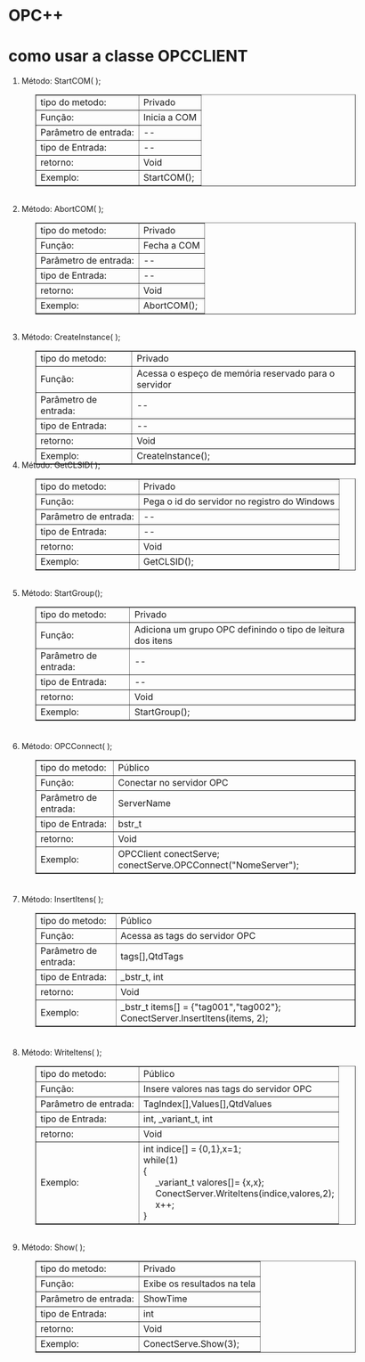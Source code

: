 OPC++
=====
<h1>como usar a classe OPCCLIENT</h1>
<ol>
            <div  style="HEIGHT: 230px; width: 600px;">
                <li>Método: StartCOM( );</li>
                <ul>
                    <table border="1px">
                        <tr>
                            <td class="coluna1">tipo do metodo:</td>
                            <td class="coluna2">Privado</td>
                        </tr>
                        <tr>
                            <td class="coluna1">Função:</td>
                            <td class="coluna2">Inicia a COM</td>
                        </tr>
                        <tr>
                            <td class="coluna1">Parâmetro de entrada:</td>
                            <td class="coluna2">--</td>
                        </tr>
                        <tr>
                            <td class="coluna1">tipo de Entrada:</td>
                            <td class="coluna2">--</td>
                        </tr>
                        <tr>
                            <td class="coluna1">retorno:</td>
                            <td class="coluna2">Void</td>
                        </tr>
                        <tr>
                            <td class="coluna1">Exemplo:</td>
                            <td class="coluna2">StartCOM();</td>
                        </tr>
                    </table>
                </ul>
            </div>
            <div  style="HEIGHT: 230px; width: 600px">
                <li>Método: AbortCOM( );</li>
                <ul>
                    <table border="1px">
                        <tr>
                            <td class="coluna1">tipo do metodo:</td>
                            <td class="coluna2">Privado</td>
                        </tr>
                        <tr>
                            <td class="coluna1">Função:</td>
                            <td class="coluna2">Fecha a COM</td>
                        </tr>
                        <tr>
                            <td class="coluna1">Parâmetro de entrada:</td>
                            <td class="coluna2">--</td>
                        </tr>
                        <tr>
                            <td class="coluna1">tipo de Entrada:</td>
                            <td class="coluna2">--</td>
                        </tr>
                        <tr>
                            <td class="coluna1">retorno:</td>
                            <td class="coluna2">Void</td>
                        </tr>
                        <tr>
                            <td class="coluna1">Exemplo:</td>
                            <td class="coluna2">AbortCOM();</td>
                        </tr>
                    </table>
                </ul>
            </div>
            <div  style="HEIGHT: 230px; width: 600px">
                <li>Método: CreateInstance( );</li>
                <ul>
                    <table border="1px">
                        <tr>
                            <td class="coluna1">tipo do metodo:</td>
                            <td class="coluna2">Privado</td>
                        </tr>
                        <tr>
                            <td class="coluna1">Função:</td>
                            <td class="coluna2">Acessa o espeço de memória reservado para o servidor</td>
                        </tr>
                        <tr>
                            <td class="coluna1">Parâmetro de entrada:</td>
                            <td class="coluna2">--</td>
                        </tr>
                        <tr>
                            <td class="coluna1">tipo de Entrada:</td>
                            <td class="coluna2">--</td>
                        </tr>
                        <tr>
                            <td class="coluna1">retorno:</td>
                            <td class="coluna2">Void</td>
                        </tr>
                        <tr>
                            <td class="coluna1">Exemplo:</td>
                            <td class="coluna2">CreateInstance();</td>
                        </tr>
                    </table>
                </ul>
            </div>
            <div  style="HEIGHT: 230px; width: 600px">
                <li>Método: GetCLSID( );</li>
                <ul>
                    <table border="1px">
                        <tr>
                            <td class="coluna1">tipo do metodo:</td>
                            <td class="coluna2">Privado</td>
                        </tr>
                        <tr>
                            <td class="coluna1">Função:</td>
                            <td class="coluna2">Pega o id do servidor no registro do Windows</td>
                        </tr>
                        <tr>
                            <td class="coluna1">Parâmetro de entrada:</td>
                            <td class="coluna2">--</td>
                        </tr>
                        <tr>
                            <td class="coluna1">tipo de Entrada:</td>
                            <td class="coluna2">--</td>
                        </tr>
                        <tr>
                            <td class="coluna1">retorno:</td>
                            <td class="coluna2">Void</td>
                        </tr>
                        <tr>
                            <td class="coluna1">Exemplo:</td>
                            <td class="coluna2">GetCLSID();</td>
                        </tr>
                    </table>
                </ul>
            </div>
            <div  style="HEIGHT: 275px; width: 600px">
                <li>Método: StartGroup();</li>
                <ul>
                    <table border="1px">
                        <tr>
                            <td class="coluna1">tipo do metodo:</td>
                            <td class="coluna2">Privado</td>
                        </tr>
                        <tr>
                            <td class="coluna1">Função:</td>
                            <td class="coluna2">Adiciona um grupo OPC definindo o tipo de leitura dos itens</td>
                        </tr>
                        <tr>
                            <td class="coluna1">Parâmetro de entrada:</td>
                            <td class="coluna2">--</td>
                        </tr>
                        <tr>
                            <td class="coluna1">tipo de Entrada:</td>
                            <td class="coluna2">--</td>
                        </tr>
                        <tr>
                            <td class="coluna1">retorno:</td>
                            <td class="coluna2">Void</td>
                        </tr>
                        <tr>
                            <td class="coluna1">Exemplo:</td>
                            <td class="coluna2">StartGroup();</td>
                        </tr>
                    </table>
                </ul>
            </div>
            <div  style="HEIGHT: 275px; width: 600px">
                <li>Método: OPCConnect( );</li>
                <ul>
                    <table border="1px">
                        <tr>
                            <td class="coluna1">tipo do metodo:</td>
                            <td class="coluna2">Público</td>
                        </tr>
                        <tr>
                            <td class="coluna1">Função:</td>
                            <td class="coluna2">Conectar no servidor OPC</td>
                        </tr>
                        <tr>
                            <td class="coluna1">Parâmetro de entrada:</td>
                            <td class="coluna2">ServerName</td>
                        </tr>
                        <tr>
                            <td class="coluna1">tipo de Entrada:</td>
                            <td class="coluna2">bstr_t</td>
                        </tr>
                        <tr>
                            <td class="coluna1">retorno:</td>
                            <td class="coluna2">Void</td>
                        </tr>
                        <tr>
                            <td class="coluna1">Exemplo:</td>
                            <td class="coluna2">OPCClient conectServe; conectServe.OPCConnect("NomeServer");</td>
                        </tr>
                    </table>
                </ul>
            </div>
            <div  style="HEIGHT: 275px; width: 600px">
                <li>Método: InsertItens( );</li>
                <ul>
                    <table border="1px">
                        <tr>
                            <td class="coluna1">tipo do metodo:</td>
                            <td class="coluna2">Público</td>
                        </tr>
                        <tr>
                            <td class="coluna1">Função:</td>
                            <td class="coluna2">Acessa as tags do servidor OPC</td>
                        </tr>
                        <tr>
                            <td class="coluna1">Parâmetro de entrada:</td>
                            <td class="coluna2">tags[],QtdTags</td>
                        </tr>
                        <tr>
                            <td class="coluna1">tipo de Entrada:</td>
                            <td class="coluna2">_bstr_t, int</td>
                        </tr>
                        <tr>
                            <td class="coluna1">retorno:</td>
                            <td class="coluna2">Void</td>
                        </tr>
                        <tr>
                            <td class="coluna1">Exemplo:</td>
                            <td class="coluna2">_bstr_t items[] = {"tag001","tag002"}; ConectServer.InsertItens(items, 2);</td>
                        </tr>
                    </table>
                </ul>
            </div>
            <div  style="HEIGHT: 350px; width: 600px">
                <li>Método: WriteItens( );</li>
                <ul>
                    <table border="1px">
                        <tr>
                            <td class="coluna1">tipo do metodo:</td>
                            <td class="coluna2">Público</td>
                        </tr>
                        <tr>
                            <td class="coluna1">Função:</td>
                            <td class="coluna2">Insere valores nas tags do servidor OPC</td>
                        </tr>
                        <tr>
                            <td class="coluna1">Parâmetro de entrada:</td>
                            <td class="coluna2">TagIndex[],Values[],QtdValues</td>
                        </tr>
                        <tr>
                            <td class="coluna1">tipo de Entrada:</td>
                            <td class="coluna2">int, _variant_t, int</td>
                        </tr>
                        <tr>
                            <td class="coluna1">retorno:</td>
                            <td class="coluna2">Void</td>
                        </tr>
                        <tr>
                            <td class="coluna1">Exemplo:</td>
                            <td class="coluna2">int indice[] = {0,1},x=1;
                               <br> while(1)</br>
                                {
                                    <br>&nbsp;&nbsp;&nbsp;&nbsp;&nbsp;_variant_t valores[]= {x,x};</br>
                                &nbsp;&nbsp;&nbsp;&nbsp;&nbsp;ConectServer.WriteItens(indice,valores,2);
                                <br>&nbsp;&nbsp;&nbsp;&nbsp;&nbsp;x++;</br>
                                }
                            </td>
                        </tr>
                    </table>
                </ul>
            </div>
            <div  style="HEIGHT: 230px; width: 600px">
                <li>Método: Show( );</li>
                <ul>
                    <table border="1px">
                        <tr>
                            <td class="coluna1">tipo do metodo:</td>
                            <td class="coluna2">Privado</td>
                        </tr>
                        <tr>
                            <td class="coluna1">Função:</td>
                            <td class="coluna2">Exibe os resultados na tela</td>
                        </tr>
                        <tr>
                            <td class="coluna1">Parâmetro de entrada:</td>
                            <td class="coluna2">ShowTime</td>
                        </tr>
                        <tr>
                            <td class="coluna1">tipo de Entrada:</td>
                            <td class="coluna2">int</td>
                        </tr>
                        <tr>
                            <td class="coluna1">retorno:</td>
                            <td class="coluna2">Void</td>
                        </tr>
                        <tr>
                            <td class="coluna1">Exemplo:</td>
                            <td class="coluna2">ConectServe.Show(3);</td>
                        </tr>
                    </table>
                </ul>
            </div>
        </ol>
